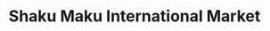 ---
title: "Shaku Maku International Market"
url: /murray/shaku-maku-international-market/
shop: Supermarkt
---